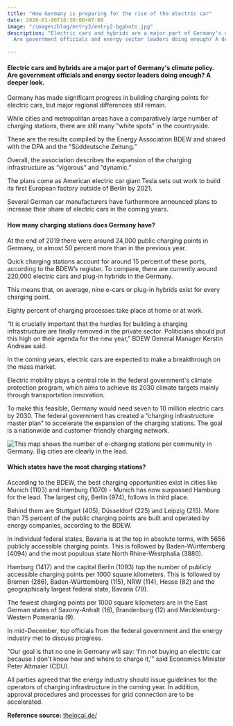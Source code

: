 ```yaml
---
title: "How Germany is preparing for the rise of the electric car"
date: 2020-01-06T16:30:00+07:00
image: "/images/blog/entry2/entry2-bgphoto.jpg"
description: "Electric cars and hybrids are a major part of Germany's climate policy.
  Are government officials and energy sector leaders doing enough? A deeper look."

---
```

#### **Electric cars and hybrids are a major part of Germany's climate policy. Are government officials and energy sector leaders doing enough? A deeper look.**

Germany has made significant progress in building charging points for electric cars, but major regional differences still remain.

While cities and metropolitan areas have a comparatively large number of charging stations, there are still many "white spots" in the countryside.

These are the results compiled by the Energy Association BDEW and shared with the DPA and the "Süddeutsche Zeitung.”

Overall, the association describes the expansion of the charging infrastructure as “vigorous” and “dynamic.”

The plans come as American electric car giant Tesla sets out work to build its first European factory outside of Berlin by 2021.

Several German car manufacturers have furthermore announced plans to increase their share of electric cars in the coming years.

#### **How many charging stations does Germany have?**

At the end of 2019 there were around 24,000 public charging points in Germany, or almost 50 percent more than in the previous year.

Quick charging stations account for around 15 percent of these ports, according to the BDEW’s register. To compare, there are currently around 220,000 electric cars and plug-in hybrids in the Germany.

This means that, on average, nine e-cars or plug-in hybrids exist for every charging point.

Eighty percent of charging processes take place at home or at work.

“It is crucially important that the hurdles for building a charging infrastructure are finally removed in the private sector. Politicians should put this high on their agenda for the new year,” BDEW General Manager Kerstin Andreae said.

In the coming years, electric cars are expected to make a breakthrough on the mass market.

Electric mobility plays a central role in the federal government's climate protection program, which aims to achieve its 2030 climate targets mainly through transportation innovation.

To make this feasible, Germany would need seven to 10 million electric cars by 2030. The federal government has created a “charging infrastructure master plan” to accelerate the expansion of the charging stations. The goal is a nationwide and customer-friendly charging network.

![This map shows the number of e-charging stations per community in Germany. Big cities are clearly in the lead. ](/images/blog/entry2/1578654188_charging-ports.jpg "This map shows the number of e-charging stations per community in Germany. Big cities are clearly in the lead. ")

#### **Which states have the most charging stations?**

According to the BDEW, the best charging opportunities exist in cities like Munich (1103) and Hamburg (1070) - Munich has now surpassed Hamburg for the lead. The largest city, Berlin (974), follows in third place.

Behind them are Stuttgart (405), Düsseldorf (225) and Leipzig (215). More than 75 percent of the public charging points are built and operated by energy companies, according to the BDEW.

In individual federal states, Bavaria is at the top in absolute terms, with 5656 publicly accessible charging points. This is followed by Baden-Württemberg (4094) and the most populous state North Rhine-Westphalia (3880).

Hamburg (1417) and the capital Berlin (1093) top the number of publicly accessible charging points per 1000 square kilometers. This is followed by Bremen (286), Baden-Württemberg (115), NRW (114), Hesse (82) and the geographically largest federal state, Bavaria (79).

The fewest charging points per 1000 square kilometers are in the East German states of Saxony-Anhalt (16), Brandenburg (12) and Mecklenburg-Western Pomerania (9).

In mid-December, top officials from the federal government and the energy industry met to discuss progress.

"Our goal is that no one in Germany will say: ‘I'm not buying an electric car because I don't know how and where to charge it,’” said Economics Minister Peter Altmaier (CDU).

All parties agreed that the energy industry should issue guidelines for the operators of charging infrastructure in the coming year. In addition, approval procedures and processes for grid connection are to be accelerated.

**Reference source:** [thelocal.de/](https://www.thelocal.de/ "https://www.thelocal.de/")
